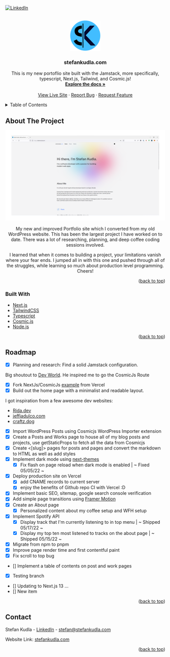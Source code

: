 <div id="top"></div>
<!--
*** Thanks for checking out the Best-README-Template. If you have a suggestion
*** that would make this better, please fork the repo and create a pull request
*** or simply open an issue with the tag "enhancement".
*** Don't forget to give the project a star!
*** Thanks again! Now go create something AMAZING! :D
-->

<!-- PROJECT SHIELDS -->
<!--
*** I'm using markdown "reference style" links for readability.
*** Reference links are enclosed in brackets [ ] instead of parentheses ( ).
*** See the bottom of this document for the declaration of the reference variables
*** for contributors-url, forks-url, etc. This is an optional, concise syntax you may use.
*** https://www.markdownguide.org/basic-syntax/#reference-style-links
-->
<!-- [![Contributors][contributors-shield]][contributors-url]
[![Forks][forks-shield]][forks-url]
[![Stargazers][stars-shield]][stars-url]
[![Issues][issues-shield]][issues-url] -->
<!-- [![MIT License][license-shield]][license-url] -->

[![LinkedIn][linkedin-shield]][linkedin-url]

<!-- PROJECT LOGO -->
<br />
<div align="center">
  <a href="https://stefankudla.com/">
    <img src="/public/images/stefan_kudla_logo_round.png" alt="Stefan Kudla's Logo" width="96" height="96">
  </a>

<h3 align="center">stefankudla.com</h3>

  <p align="center">
    This is my new portoflio site built with the Jamstack, more specifically, typescript, Next.js, Tailwind, and Cosmic.js!
    <br />
    <a href="https://github.com/stefkudla/stefankudla.com"><strong>Explore the docs »</strong></a>
    <br />
    <br />
    <a href="https://stefankudla.com/">View Live Site</a>
    ·
    <a href="https://github.com/stefkudla/stefankudla.com/issues">Report Bug</a>
    ·
    <a href="https://github.com/stefkudla/stefankudla.com/issues">Request Feature</a>
  </p>
</div>

<!-- TABLE OF CONTENTS -->
<details>
  <summary>Table of Contents</summary>
  <ol>
    <li>
      <a href="#about-the-project">About The Project</a>
      <ul>
        <li><a href="#built-with">Built With</a></li>
      </ul>
    </li>
    <li>
      <a href="#getting-started">Getting Started</a>
      <ul>
        <li><a href="#prerequisites">Prerequisites</a></li>
        <li><a href="#installation">Installation</a></li>
      </ul>
    </li>
<!--     <li><a href="#usage">Usage</a></li> -->
    <li><a href="#roadmap">Roadmap</a></li>
    <li><a href="#contributing">Contributing</a></li>
<!--     <li><a href="#license">License</a></li> -->
    <li><a href="#contact">Contact</a></li>
<!--     <li><a href="#acknowledgments">Acknowledgments</a></li> -->
  </ol>
</details>

<!-- ABOUT THE PROJECT -->

## About The Project

[![stefankudla.com Screen Shot][website-screenshot]](https://stefankudla.com/)

<p align="center">My new and improved Portfolio site which I converted from my old WordPress website. This has been the largest project I have worked on to date. There was a lot of researching, planning, and deep coffee coding sessions involved.</p>

<p align="center">I learned that when it comes to building a project, your limitations vanish where your fear ends. I jumped all in with this one and pushed through all of the struggles, while learning so much about production level programming. Cheers!
</p>

<!-- Here's a blank template to get started: To avoid retyping too much info. Do a search and replace with your text editor for the following: `github_username`, `repo_name`, `twitter_handle`, `linkedin_username`, `email_client`, `email`, `project_title`, `project_description` -->

<p align="right">(<a href="#top">back to top</a>)</p>

### Built With

- [Next.js](https://nextjs.org/)
- [TailwindCSS](https://tailwindcss.com/)
- [Typescript](https://www.typescriptlang.org/)
- [Cosmic.js](https://www.cosmicjs.com/)
- [Node.js](https://nodejs.org/en/)

<p align="right">(<a href="#top">back to top</a>)</p>

<!-- ROADMAP -->

## Roadmap

- [x] Planning and research: Find a solid Jamstack configuration.

<p align="left">Big shoutout to <a href="https://www.youtube.com/watch?v=2ZDmjecLSnU">Dev World</a>. He inspired me to go the CosmicJs Route</p>

- [x] Fork NextJs/CosmicJs [example](https://www.npmjs.com/package/next-themes) from Vercel
- [x] Build out the home page with a minimalist and readable layout.
<p align="left">I got inspiration from a few awesome dev websites:
<ul>
<li><a href="https://www.rida.dev/">Rida.dev</a></li>
<li><a href="https://jeffjadulco.com/">jeffjadulco.com</a></li>
<li><a href="https://www.craftz.dog/">craftz.dog</a></li>
</ul>
</p>

- [x] Import WordPress Posts using Cosmicjs WordPress Importer extension
- [x] Create a Posts and Works page to house all of my blog posts and projects, use getStaticProps to fetch all the data from Cosmicjs
- [x] Create <[slug]> pages for posts and pages and convert the markdown to HTML as well as add styles
- [x] Implement dark mode using [next-themes](https://www.npmjs.com/package/next-themes)
  - [x] Fix flash on page reload when dark mode is enabled | ~ Fixed 05/05/22 ~
- [x] Deploy production site on Vercel
  - [x] add CNAME records to current server
  - [x] enjoy the benefits of Github repo CI with Vercel :D
- [x] Implement basic SEO, sitemap, google search console verification
- [x] Add simple page transitions using [Framer Motion](https://www.framer.com/motion/)
- [x] Create an About page
  - [x] Personalized content about my coffee setup and WFH setup
- [x] Implement Spotify API
  - [x] Display track that I'm currently listening to in top menu | ~ Shipped 05/17/22 ~
  - [x] Display my top ten most listened to tracks on the about page | ~ Shipped 05/15/22 ~
- [x] Migrate from npm to pnpm
- [x] Improve page render time and first contentful paint
- [x] Fix scroll to top bug
- [] Implement a table of contents on post and work pages
- [x] Testing branch
- [] Updating to Next.js 13 ...
- [] New item

<!-- See the [open issues](https://github.com/github_username/repo_name/issues) for a full list of proposed features (and known issues). -->

<p align="right">(<a href="#top">back to top</a>)</p>

<!-- LICENSE -->
<!-- ## License

Distributed under the MIT License. See `LICENSE.txt` for more information. -->

<!-- CONTACT -->

## Contact

Stefan Kudla - [LinkedIn](https://www.linkedin.com/in/stefankudla/) - stefan@stefankudla.com

Website Link: [stefankudla.com](https://stefankudla.com/)

<!-- ACKNOWLEDGMENTS -->
<!-- ## Acknowledgments

* []()
* []()
* []() -->

<p align="right">(<a href="#top">back to top</a>)</p>

<!-- MARKDOWN LINKS & IMAGES -->
<!-- https://www.markdownguide.org/basic-syntax/#reference-style-links -->

[linkedin-shield]: https://img.shields.io/badge/-LinkedIn-black.svg?style=for-the-badge&logo=linkedin&colorB=555
[linkedin-url]: https://www.linkedin.com/in/stefankudla/
[website-screenshot]: /public/images/stefankudla-snippet.png
